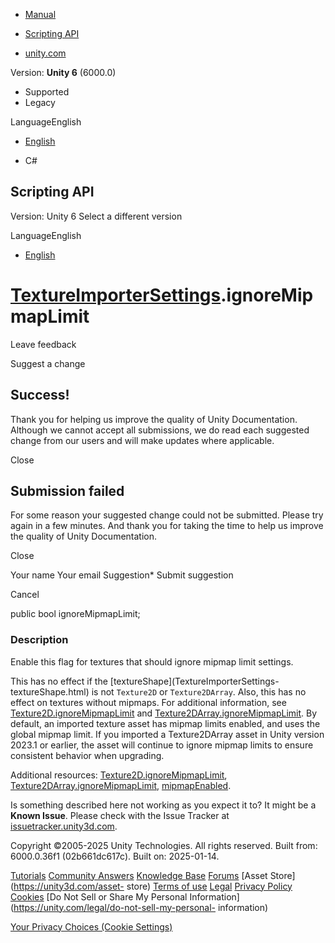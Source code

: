 [ ]()

  * [Manual](../Manual/index.html)
  * [Scripting API](../ScriptReference/index.html)

  * [unity.com](https://unity.com/)

Version: **Unity 6** (6000.0)

  * Supported
  * Legacy

LanguageEnglish

  * [English]()

  * C#

[ ](https://docs.unity3d.com)

## Scripting API

Version: Unity 6 Select a different version

LanguageEnglish

  * [English]()

#  [TextureImporterSettings](TextureImporterSettings.html).ignoreMipmapLimit

Leave feedback

Suggest a change

## Success!

Thank you for helping us improve the quality of Unity Documentation. Although
we cannot accept all submissions, we do read each suggested change from our
users and will make updates where applicable.

Close

## Submission failed

For some reason your suggested change could not be submitted. Please <a>try
again</a> in a few minutes. And thank you for taking the time to help us
improve the quality of Unity Documentation.

Close

Your name Your email Suggestion* Submit suggestion

Cancel

[ ]()

public bool ignoreMipmapLimit;

### Description

Enable this flag for textures that should ignore mipmap limit settings.

This has no effect if the [textureShape](TextureImporterSettings-
textureShape.html) is not `Texture2D` or `Texture2DArray`. Also, this has no
effect on textures without mipmaps. For additional information, see
[Texture2D.ignoreMipmapLimit](Texture2D-ignoreMipmapLimit.html) and
[Texture2DArray.ignoreMipmapLimit](Texture2DArray-ignoreMipmapLimit.html). By
default, an imported texture asset has mipmap limits enabled, and uses the
global mipmap limit. If you imported a Texture2DArray asset in Unity version
2023.1 or earlier, the asset will continue to ignore mipmap limits to ensure
consistent behavior when upgrading.  
  
Additional resources:
[Texture2D.ignoreMipmapLimit](Texture2D-ignoreMipmapLimit.html),
[Texture2DArray.ignoreMipmapLimit](Texture2DArray-ignoreMipmapLimit.html),
[mipmapEnabled](TextureImporterSettings-mipmapEnabled.html).

Is something described here not working as you expect it to? It might be a
**Known Issue**. Please check with the Issue Tracker at
[issuetracker.unity3d.com](https://issuetracker.unity3d.com).

Copyright ©2005-2025 Unity Technologies. All rights reserved. Built from:
6000.0.36f1 (02b661dc617c). Built on: 2025-01-14.

[Tutorials](https://unity3d.com/learn) [Community
Answers](https://answers.unity3d.com) [Knowledge
Base](https://support.unity3d.com/hc/en-us)
[Forums](https://forum.unity3d.com) [Asset Store](https://unity3d.com/asset-
store) [Terms of use](https://docs.unity3d.com/Manual/TermsOfUse.html)
[Legal](https://unity.com/legal) [Privacy
Policy](https://unity.com/legal/privacy-policy)
[Cookies](https://unity.com/legal/cookie-policy) [Do Not Sell or Share My
Personal Information](https://unity.com/legal/do-not-sell-my-personal-
information)

[Your Privacy Choices (Cookie Settings)](javascript:void\(0\);)

